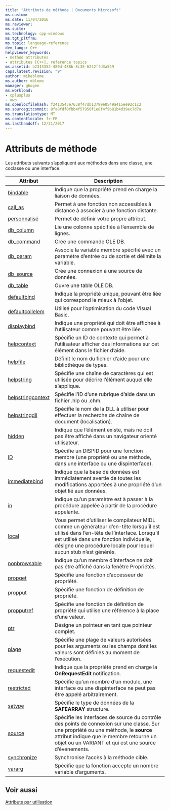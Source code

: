 ```yaml
---
title: "Attributs de méthode | Documents Microsoft"
ms.custom: 
ms.date: 11/04/2016
ms.reviewer: 
ms.suite: 
ms.technology: cpp-windows
ms.tgt_pltfrm: 
ms.topic: language-reference
dev_langs: C++
helpviewer_keywords:
- method attributes
- attributes [C++], reference topics
ms.assetid: b2313352-480d-488b-8c35-6242ffd3a549
caps.latest.revision: "9"
author: mikeblome
ms.author: mblome
manager: ghogen
ms.workload:
- cplusplus
- uwp
ms.openlocfilehash: f2413543e7638f47db13799e0549a415ee92c1c2
ms.sourcegitcommit: 8fa8fdf0fbb4f57950f1e8f4f9b81b4d39ec7d7a
ms.translationtype: MT
ms.contentlocale: fr-FR
ms.lasthandoff: 12/21/2017
---
```

# <a name="method-attributes"></a>Attributs de méthode
Les attributs suivants s’appliquent aux méthodes dans une classe, une coclasse ou une interface.  
  
|Attribut|Description|  
|---------------|-----------------|  
|[bindable](../windows/bindable.md)|Indique que la propriété prend en charge la liaison de données.|  
|[call_as](../windows/call-as.md)|Permet à une fonction non accessibles à distance à associer à une fonction distante.|  
|[personnalisé](../windows/custom-cpp.md)|Permet de définir votre propre attribut.|  
|[db_column](../windows/db-column.md)|Lie une colonne spécifiée à l’ensemble de lignes.|  
|[db_command](../windows/db-command.md)|Crée une commande OLE DB.|  
|[db_param](../windows/db-param.md)|Associe la variable membre spécifié avec un paramètre d’entrée ou de sortie et délimite la variable.|  
|[db_source](../windows/db-source.md)|Crée une connexion à une source de données.|  
|[db_table](../windows/db-table.md)|Ouvre une table OLE DB.|  
|[defaultbind](../windows/defaultbind.md)|Indique la propriété unique, pouvant être liée qui correspond le mieux à l’objet.|  
|[defaultcollelem](../windows/defaultcollelem.md)|Utilisé pour l’optimisation du code Visual Basic.|  
|[displaybind](../windows/displaybind.md)|Indique une propriété qui doit être affichée à l’utilisateur comme pouvant être liée.|  
|[helpcontext](../windows/helpcontext.md)|Spécifie un ID de contexte qui permet à l’utilisateur afficher des informations sur cet élément dans le fichier d’aide.|  
|[helpfile](../windows/helpfile.md)|Définit le nom du fichier d’aide pour une bibliothèque de types.|  
|[helpstring](../windows/helpstring.md)|Spécifie une chaîne de caractères qui est utilisée pour décrire l’élément auquel elle s’applique.|  
|[helpstringcontext](../windows/helpstringcontext.md)|Spécifie l’ID d’une rubrique d’aide dans un fichier .hlp ou .chm.|  
|[helpstringdll](../windows/helpstringdll.md)|Spécifie le nom de la DLL à utiliser pour effectuer la recherche de chaîne de document (localisation).|  
|[hidden](../windows/hidden.md)|Indique que l’élément existe, mais ne doit pas être affiché dans un navigateur orienté utilisateur.|  
|[ID](../windows/id.md)|Spécifie un DISPID pour une fonction membre (une propriété ou une méthode, dans une interface ou une dispinterface).|  
|[immediatebind](../windows/immediatebind.md)|Indique que la base de données est immédiatement avertie de toutes les modifications apportées à une propriété d’un objet lié aux données.|  
|[in](../windows/in-cpp.md)|Indique qu’un paramètre est à passer à la procédure appelée à partir de la procédure appelante.|  
|[local](../windows/local-cpp.md)|Vous permet d’utiliser le compilateur MIDL comme un générateur d’en-tête lorsqu’il est utilisé dans l’en-tête de l’interface. Lorsqu’il est utilisé dans une fonction individuelle, désigne une procédure locale pour lequel aucun stub n’est générés.|  
|[nonbrowsable](../windows/nonbrowsable.md)|Indique qu’un membre d’interface ne doit pas être affiché dans la fenêtre Propriétés.|  
|[propget](../windows/propget.md)|Spécifie une fonction d’accesseur de propriété.|  
|[propput](../windows/propput.md)|Spécifie une fonction de définition de propriété.|  
|[propputref](../windows/propputref.md)|Spécifie une fonction de définition de propriété qui utilise une référence à la place d’une valeur.|  
|[ptr](../windows/ptr.md)|Désigne un pointeur en tant que pointeur complet.|  
|[plage](../windows/range-cpp.md)|Spécifie une plage de valeurs autorisées pour les arguments ou les champs dont les valeurs sont définies au moment de l’exécution.|  
|[requestedit](../windows/requestedit.md)|Indique que la propriété prend en charge la **OnRequestEdit** notification.|  
|[restricted](../windows/restricted.md)|Spécifie qu’un membre d’un module, une interface ou une dispinterface ne peut pas être appelé arbitrairement.|  
|[satype](../windows/satype.md)|Spécifie le type de données de la **SAFEARRAY** structure.|  
|[source](../windows/source-cpp.md)|Spécifie les interfaces de source du contrôle des points de connexion sur une classe. Sur une propriété ou une méthode, le **source** attribut indique que le membre retourne un objet ou un VARIANT et qui est une source d’événements.|  
|[synchronize](../windows/synchronize.md)|Synchronise l’accès à la méthode cible.|  
|[vararg](../windows/vararg.md)|Spécifie que la fonction accepte un nombre variable d’arguments.|  
  
## <a name="see-also"></a>Voir aussi  
 [Attributs par utilisation](../windows/attributes-by-usage.md)